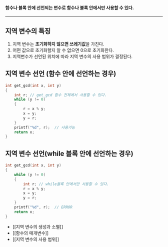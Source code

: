#### 함수나 블록 안에 선언되는 변수로 함수나 블록 안에서만 사용할 수 있다. ####
___
## 지역 변수의 특징 ##

1. 지역 변수는 **초기화하지 않으면 쓰레기값**을 가진다.
2. 어떤 값으로 초기화할지 알 수 없으면 0으로 초기화한다.
3. 지역변수가 선언된 위치에 따라 지역 변수의 사용 범위가 결정된다. 
## 지역 변수 선언 (함수 안에 선언하는 경우) ##
```c
int get_gcd(int x, int y)
{
	int r; // get_gcd 함수 전체에서 사용할 수 있다.
	while (y != 0)
	{
		r = x % y;
		x = y;
		y = r;
	}
	printf("%d", r);  // 사용가능
	return x;
}
```

## 지역 변수 선언(while 블록 안에 선언하는 경우) ##
```c
int get_gcd(int x, int y)
{
	while (y != 0)
	{
		int r; // while블록 안에서만 사용할 수 있다.
		r = x % y;
		x = y;
		y = r;
	}
	printf("%d", r);  // ERROR
	return x;
}
```

- [[지역 변수의 생성과 소멸]]
- [[함수의 매개변수]]
- [[지역 변수의 사용 범위]]
